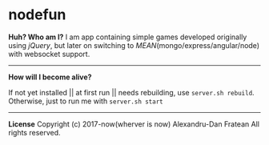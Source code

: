 # nodefun

**Huh? Who am I?**
I am app containing simple games developed originally using *jQuery*, but later on switching to *MEAN*(mongo/express/angular/node) with websocket support.


----------


**How will I become alive?**

If not yet installed || at first run || needs rebuilding, use `server.sh rebuild`. Otherwise, just to run me with `server.sh start`

----------

**License**
Copyright (c) 2017-now(wherver is now) Alexandru-Dan Fratean
All rights reserved.
